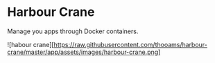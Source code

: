 # Harbour Crane
Manage you apps through Docker containers.

![habour crane][https://raw.githubusercontent.com/thooams/harbour-crane/master/app/assets/images/harbour-crane.png]
